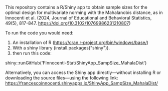 This repository contains a R/Shiny app to obtain sample sizes for the optimal design for multivariate norming with the Mahalanobis distance, as in Innocenti et al. (2024,  Journal of Educational and Behavioral Statistics, 49(5), 817-847. https://doi.org/10.3102/10769986231210807)

To run the code you would need:

1. An installation of R (https://cran.r-project.org/bin/windows/base/)
2. With a shiny library (install.packages("shiny")).
3. then run this code:

shiny::runGitHub('FInnocenti-Stat/ShinyApp_SampSize_MahalaDist')

Alternatively, you can access the Shiny app directly—without installing R or downloading the source files—using the following link: https://francescoinnocenti.shinyapps.io/ShinyApp_SampSize_MahalaDist/ 
